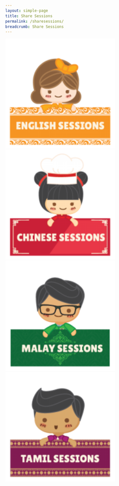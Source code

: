 ```yaml
---
layout: simple-page
title: Share Sessions
permalink: /sharesessions/
breadcrumb: Share Sessions
---
```

<div class="row is-multiline">
   <div clas="col is-one-quarter-widescreen is-half-desktop is-half-tablet " id="divParent1">
      <div class="col is-5"  id="divP1Child"> 
         <a href="/left-nav-one/sub-page-a/" >
         <img src="/images/sessions/SessionEng.png" alt="Eng" style="width:350px;" />
         </a>
      </div>
      <div class="col is-5">  
         <a href="/left-nav-one/sub-page-b/" >
         <img src="/images/sessions/SessionChi.png" alt="Eng" style="width:350px;" />
         </a>
      </div>
   </div>
   <div clas="col is-one-quarter-widescreen is-half-desktop is-half-tablet " id="divParent2">
      <div class="col is-5" id="divP2ChOne"> 
         <a href="/left-nav-one/sub-page-c/" >
         <img src="/images/sessions/SessionMalay.png" alt="Eng" style="width:350px;" />
         </a>
      </div>
      <div class="col is-5"> 
         <a href="/left-nav-one/sub-page-c/" >  
         <img src="/images/sessions/SessionTamil.png" alt="Eng" style="width:350px;" />
         </a>
      </div>
   </div>
</div>
